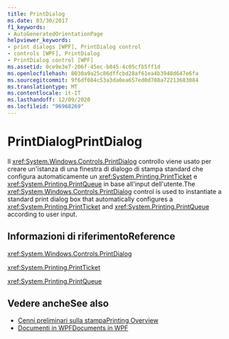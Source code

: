 ```yaml
---
title: PrintDialog
ms.date: 03/30/2017
f1_keywords:
- AutoGeneratedOrientationPage
helpviewer_keywords:
- print dialogs [WPF], PrintDialog control
- controls [WPF], PrintDialog
- PrintDialog control [WPF]
ms.assetid: 0ce9e3e7-206f-45ec-b845-4c05cfb5ff1d
ms.openlocfilehash: 8030a9a25c86dffcbd28af61ea4b3948d647e6fa
ms.sourcegitcommit: 9f6df084c53a3da0ea657ed0d708a72213683084
ms.translationtype: MT
ms.contentlocale: it-IT
ms.lasthandoff: 12/09/2020
ms.locfileid: "96968269"
---
```

# <a name="printdialog"></a><span data-ttu-id="a388e-102">PrintDialog</span><span class="sxs-lookup"><span data-stu-id="a388e-102">PrintDialog</span></span>
<span data-ttu-id="a388e-103">Il <xref:System.Windows.Controls.PrintDialog> controllo viene usato per creare un'istanza di una finestra di dialogo di stampa standard che configura automaticamente un <xref:System.Printing.PrintTicket> e <xref:System.Printing.PrintQueue> in base all'input dell'utente.</span><span class="sxs-lookup"><span data-stu-id="a388e-103">The <xref:System.Windows.Controls.PrintDialog> control is used to instantiate a standard print dialog box that automatically configures a <xref:System.Printing.PrintTicket> and <xref:System.Printing.PrintQueue> according to user input.</span></span>  
  
## <a name="reference"></a><span data-ttu-id="a388e-104">Informazioni di riferimento</span><span class="sxs-lookup"><span data-stu-id="a388e-104">Reference</span></span>  
 <xref:System.Windows.Controls.PrintDialog>  
  
 <xref:System.Printing.PrintTicket>  
  
 <xref:System.Printing.PrintQueue>  
  
## <a name="see-also"></a><span data-ttu-id="a388e-105">Vedere anche</span><span class="sxs-lookup"><span data-stu-id="a388e-105">See also</span></span>

- [<span data-ttu-id="a388e-106">Cenni preliminari sulla stampa</span><span class="sxs-lookup"><span data-stu-id="a388e-106">Printing Overview</span></span>](../advanced/printing-overview.md)
- [<span data-ttu-id="a388e-107">Documenti in WPF</span><span class="sxs-lookup"><span data-stu-id="a388e-107">Documents in WPF</span></span>](../advanced/documents-in-wpf.md)
